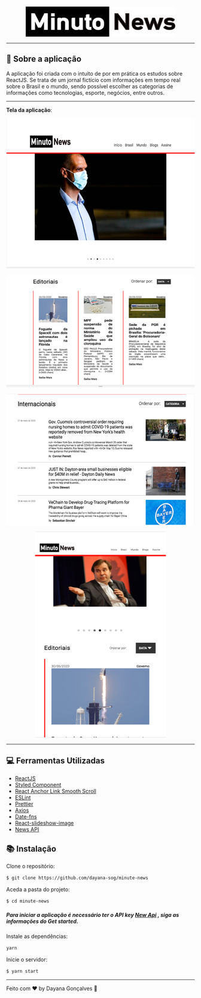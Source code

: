 
<p align="center">
<img width="400" height="80" src="https://raw.githubusercontent.com/dayana-sog/minute-news/master/src/assets/logo-minuto.png">
</p>

---
## :rocket: Sobre a aplicação

A aplicação foi criada com o intuito de por em prática os estudos sobre ReactJS. 
Se trata de um jornal fictício com informações em tempo real sobre o Brasil e o mundo, sendo possível escolher as categorias de informações como tecnologias, esporte, negócios, entre outros.
___

**Tela da aplicação**:

<p  align="center"> 
 <img width="600" height="400"  src="https://raw.githubusercontent.com/dayana-sog/minute-news/master/src/assets/pagina-inicial.png">
 </p>
 
 <p  align="center"> 
 <img width="600" height="300"  src="https://raw.githubusercontent.com/dayana-sog/minute-news/master/src/assets/editorial.png">
 </p>
<p  align="center"> 
 <img width="600" height="350"  src="https://raw.githubusercontent.com/dayana-sog/minute-news/master/src/assets/internacionais.png">
 </p>
<p  align="center"> 
 <img width="350" height="550"  src="https://raw.githubusercontent.com/dayana-sog/minute-news/master/src/assets/mobile.png">
 </p>


___

## :computer: Ferramentas Utilizadas

-	[ReactJS](https://pt-br.reactjs.org/)
-   [Styled Component](https://styled-components.com/)
-   [React Anchor Link Smooth Scroll](https://www.npmjs.com/package/react-anchor-link-smooth-scroll)
-   [ESLint](https://eslint.org/)
-  [Prettier](https://prettier.io/)
-	[Axios](https://www.npmjs.com/package/axios)
-	[Date-fns](https://date-fns.org/)
-	[React-slideshow-image](https://www.npmjs.com/package/react-slideshow-image)
-	[News API](https://newsapi.org/)

## :books: Instalação

Clone o repositório:

```sh
$ git clone https://github.com/dayana-sog/minute-news
```

Aceda a pasta do projeto:
```sh
$ cd minute-news
```
##### Para iniciar a aplicação é necessário ter o API key  [New Api](https://newsapi.org/docs/get-started) ,  siga as informações do Get started.

Instale as dependências:
```sh
yarn
```

Inicie o servidor:
```sh
$ yarn start
```
----------

Feito com ♥ by Dayana Gonçalves  👋
